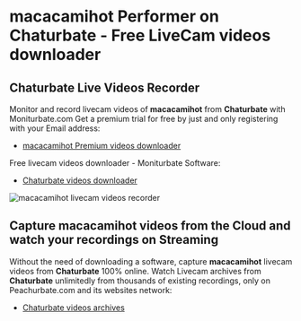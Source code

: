 # macacamihot Performer on Chaturbate - Free LiveCam videos downloader

## Chaturbate Live Videos Recorder

Monitor and record livecam videos of **macacamihot** from **Chaturbate** with Moniturbate.com
Get a premium trial for free by just and only registering with your Email address:
* [macacamihot Premium videos downloader](https://moniturbate.com/request-demo-licence-key.html)

Free livecam videos downloader - Moniturbate Software:
* [Chaturbate videos downloader](https://moniturbate.com/moniturbate-download-software.html)

![macacamihot livecam videos recorder](https://peachurnet.com/templates/moniturbate-software.png)


## Capture macacamihot videos from the Cloud and watch your recordings on Streaming

Without the need of downloading a software, capture **macacamihot** livecam videos from **Chaturbate** 100% online.
Watch Livecam archives from **Chaturbate** unlimitedly from thousands of existing recordings, only on Peachurbate.com and its websites network:
* [Chaturbate videos archives](https://peachurnet.com/)